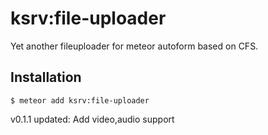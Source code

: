 
# ksrv:file-uploader

Yet another fileuploader for meteor autoform based on CFS.

## Installation

```
$ meteor add ksrv:file-uploader
```
v0.1.1 updated:
Add video,audio support
